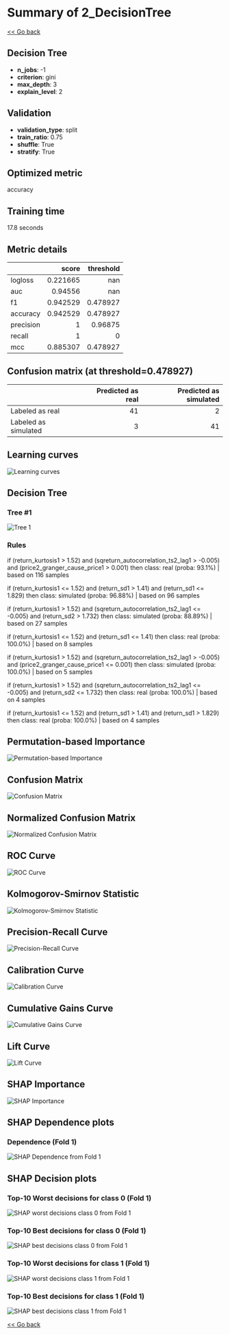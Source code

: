 # Summary of 2_DecisionTree

[<< Go back](../README.md)


## Decision Tree
- **n_jobs**: -1
- **criterion**: gini
- **max_depth**: 3
- **explain_level**: 2

## Validation
 - **validation_type**: split
 - **train_ratio**: 0.75
 - **shuffle**: True
 - **stratify**: True

## Optimized metric
accuracy

## Training time

17.8 seconds

## Metric details
|           |    score |   threshold |
|:----------|---------:|------------:|
| logloss   | 0.221665 |  nan        |
| auc       | 0.94556  |  nan        |
| f1        | 0.942529 |    0.478927 |
| accuracy  | 0.942529 |    0.478927 |
| precision | 1        |    0.96875  |
| recall    | 1        |    0        |
| mcc       | 0.885307 |    0.478927 |


## Confusion matrix (at threshold=0.478927)
|                      |   Predicted as real |   Predicted as simulated |
|:---------------------|--------------------:|-------------------------:|
| Labeled as real      |                  41 |                        2 |
| Labeled as simulated |                   3 |                       41 |

## Learning curves
![Learning curves](learning_curves.png)

## Decision Tree 

### Tree #1
![Tree 1](learner_fold_0_tree.svg)

### Rules

if (return_kurtosis1 > 1.52) and (sqreturn_autocorrelation_ts2_lag1 > -0.005) and (price2_granger_cause_price1 > 0.001) then class: real (proba: 93.1%) | based on 116 samples

if (return_kurtosis1 <= 1.52) and (return_sd1 > 1.41) and (return_sd1 <= 1.829) then class: simulated (proba: 96.88%) | based on 96 samples

if (return_kurtosis1 > 1.52) and (sqreturn_autocorrelation_ts2_lag1 <= -0.005) and (return_sd2 > 1.732) then class: simulated (proba: 88.89%) | based on 27 samples

if (return_kurtosis1 <= 1.52) and (return_sd1 <= 1.41) then class: real (proba: 100.0%) | based on 8 samples

if (return_kurtosis1 > 1.52) and (sqreturn_autocorrelation_ts2_lag1 > -0.005) and (price2_granger_cause_price1 <= 0.001) then class: simulated (proba: 100.0%) | based on 5 samples

if (return_kurtosis1 > 1.52) and (sqreturn_autocorrelation_ts2_lag1 <= -0.005) and (return_sd2 <= 1.732) then class: real (proba: 100.0%) | based on 4 samples

if (return_kurtosis1 <= 1.52) and (return_sd1 > 1.41) and (return_sd1 > 1.829) then class: real (proba: 100.0%) | based on 4 samples





## Permutation-based Importance
![Permutation-based Importance](permutation_importance.png)
## Confusion Matrix

![Confusion Matrix](confusion_matrix.png)


## Normalized Confusion Matrix

![Normalized Confusion Matrix](confusion_matrix_normalized.png)


## ROC Curve

![ROC Curve](roc_curve.png)


## Kolmogorov-Smirnov Statistic

![Kolmogorov-Smirnov Statistic](ks_statistic.png)


## Precision-Recall Curve

![Precision-Recall Curve](precision_recall_curve.png)


## Calibration Curve

![Calibration Curve](calibration_curve_curve.png)


## Cumulative Gains Curve

![Cumulative Gains Curve](cumulative_gains_curve.png)


## Lift Curve

![Lift Curve](lift_curve.png)



## SHAP Importance
![SHAP Importance](shap_importance.png)

## SHAP Dependence plots

### Dependence (Fold 1)
![SHAP Dependence from Fold 1](learner_fold_0_shap_dependence.png)

## SHAP Decision plots

### Top-10 Worst decisions for class 0 (Fold 1)
![SHAP worst decisions class 0 from Fold 1](learner_fold_0_shap_class_0_worst_decisions.png)
### Top-10 Best decisions for class 0 (Fold 1)
![SHAP best decisions class 0 from Fold 1](learner_fold_0_shap_class_0_best_decisions.png)
### Top-10 Worst decisions for class 1 (Fold 1)
![SHAP worst decisions class 1 from Fold 1](learner_fold_0_shap_class_1_worst_decisions.png)
### Top-10 Best decisions for class 1 (Fold 1)
![SHAP best decisions class 1 from Fold 1](learner_fold_0_shap_class_1_best_decisions.png)

[<< Go back](../README.md)
